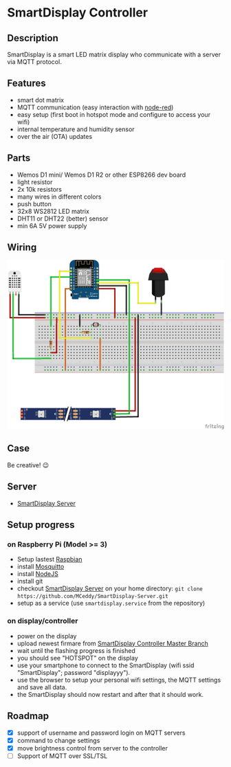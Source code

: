# SmartDisplay Controller

## Description

SmartDisplay is a smart LED matrix display who communicate with a server via MQTT protocol.

## Features

- smart dot matrix
- MQTT communication (easy interaction with [node-red](https://nodered.org/))
- easy setup (first boot in hotspot mode and configure to access your wifi)
- internal temperature and humidity sensor
- over the air (OTA) updates

## Parts

- Wemos D1 mini/ Wemos D1 R2 or other ESP8266 dev board
- light resistor
- 2x 10k resistors
- many wires in different colors
- push button
- 32x8 WS2812 LED matrix
- DHT11 or DHT22 (better) sensor
- min 6A 5V power supply

## Wiring

![sketch](/sketch_bb.png)

## Case

Be creative! :wink:

## Server

- [SmartDisplay Server](https://github.com/MCeddy/SmartDisplay-Server)

## Setup progress

### on Raspberry Pi (Model >= 3)

* Setup lastest [Raspbian](https://www.raspberrypi.org/downloads/raspbian/)
* install [Mosquitto](https://mosquitto.org/download/)
* install [NodeJS](https://tecadmin.net/install-latest-nodejs-npm-on-ubuntu/)
* install git
* checkout [SmartDisplay Server](https://github.com/MCeddy/SmartDisplay-Server) on your home directory: `git clone https://github.com/MCeddy/SmartDisplay-Server.git`
* setup as a service (use `smartdisplay.service` from the repository)

### on display/controller

* power on the display
* upload newest firmare from [SmartDisplay Controller Master Branch](https://github.com/MCeddy/SmartDisplay-Controller/tree/master)
* wait until the flashing progress is finished 
* you should see "HOTSPOT" on the display
* use your smartphone to connect to the SmartDisplay (wifi ssid "SmartDisplay"; password "displayyy").
* use the browser to setup your personal wifi settings, the MQTT settings and save all data.
* the SmartDisplay should now restart and after that it should work.

## Roadmap

- [x] support of username and password login on MQTT servers
- [x] command to change settings
- [x] move brightness control from server to the controller
- [ ] Support of MQTT over SSL/TSL
